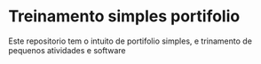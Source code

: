 <h1>Treinamento simples portifolio</h1>

<p>Este repositorio tem o intuito de portifolio simples, e trinamento de pequenos atividades e software</p>


